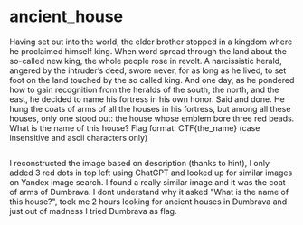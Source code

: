 # ancient_house

Having set out into the world, the elder brother stopped in a kingdom where he proclaimed himself king. When word spread through the land about the so-called new king, the whole people rose in revolt. A narcissistic herald, angered by the intruder’s deed, swore never, for as long as he lived, to set foot on the land touched by the so called king. And one day, as he pondered how to gain recognition from the heralds of the south, the north, and the east, he decided to name his fortress in his own honor. Said and done. He hung the coats of arms of all the houses in his fortress, but among all these houses, only one stood out: the house whose emblem bore three red beads.
What is the name of this house?
Flag format: CTF{the_name} (case insensitive and ascii characters only)

![]()

I reconstructed the image based on description (thanks to hint), I only added 3 red dots in top left using ChatGPT and looked up for similar images on Yandex image search. I found a really similar image and it was the coat of arms of Dumbrava. I dont understand why it asked "What is the name of this house?", took me 2 hours looking for ancient houses in Dumbrava and just out of madness I tried Dumbrava as flag.
